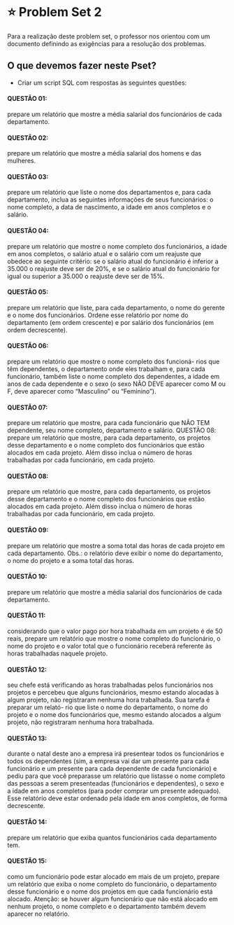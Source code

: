 # ⭐️ Problem Set 2
Para a realização deste problem set, o professor nos orientou com um documento definindo as exigências para a resolução dos problemas.

## O que devemos fazer neste Pset?
- Criar um script SQL com respostas às seguintes questões:

#### QUESTÃO 01: 
prepare um relatório que mostre a média salarial dos funcionários de cada departamento.
#### QUESTÃO 02: 
prepare um relatório que mostre a média salarial dos homens e das mulheres.
#### QUESTÃO 03: 
prepare um relatório que liste o nome dos departamentos e, para cada departamento, inclua as seguintes informações de seus funcionários: o nome completo, 
a data de nascimento, a idade em anos completos e o salário.
#### QUESTÃO 04: 
prepare um relatório que mostre o nome completo dos funcionários, a idade em anos completos, o salário atual e o salário com um reajuste que
obedece ao seguinte critério: se o salário atual do funcionário é inferior a 35.000 o
reajuste deve ser de 20%, e se o salário atual do funcionário for igual ou superior a
35.000 o reajuste deve ser de 15%.
#### QUESTÃO 05: 
prepare um relatório que liste, para cada departamento, o nome
do gerente e o nome dos funcionários. Ordene esse relatório por nome do departamento (em ordem crescente) e por salário dos funcionários (em ordem decrescente).
#### QUESTÃO 06: 
prepare um relatório que mostre o nome completo dos funcioná-
rios que têm dependentes, o departamento onde eles trabalham e, para cada funcionário, também liste o nome completo dos dependentes, a idade em anos de cada
dependente e o sexo (o sexo NÃO DEVE aparecer como M ou F, deve aparecer
como “Masculino” ou “Feminino”).
#### QUESTÃO 07: 
prepare um relatório que mostre, para cada funcionário que NÃO
TEM dependente, seu nome completo, departamento e salário.
QUESTÃO 08: prepare um relatório que mostre, para cada departamento, os projetos desse departamento e o nome completo dos funcionários que estão alocados
em cada projeto. Além disso inclua o número de horas trabalhadas por cada funcionário, em cada projeto.
#### QUESTÃO 08: 
prepare um relatório que mostre, para cada departamento, os projetos desse departamento e o nome completo dos funcionários que estão alocados
em cada projeto. Além disso inclua o número de horas trabalhadas por cada funcionário, em cada projeto.
#### QUESTÃO 09: 
prepare um relatório que mostre a soma total das horas de cada
projeto em cada departamento. Obs.: o relatório deve exibir o nome do departamento, o nome do projeto e a soma total das horas.
#### QUESTÃO 10: 
prepare um relatório que mostre a média salarial dos funcionários
de cada departamento.
#### QUESTÃO 11: 
considerando que o valor pago por hora trabalhada em um projeto
é de 50 reais, prepare um relatório que mostre o nome completo do funcionário, o
nome do projeto e o valor total que o funcionário receberá referente às horas trabalhadas naquele projeto.
#### QUESTÃO 12: 
seu chefe está verificando as horas trabalhadas pelos funcionários
nos projetos e percebeu que alguns funcionários, mesmo estando alocadas à algum
projeto, não registraram nenhuma hora trabalhada. Sua tarefa é preparar um relató-
rio que liste o nome do departamento, o nome do projeto e o nome dos funcionários
que, mesmo estando alocados a algum projeto, não registraram nenhuma hora trabalhada.
#### QUESTÃO 13: 
durante o natal deste ano a empresa irá presentear todos os funcionários e todos os dependentes (sim, a empresa vai dar um presente para cada
funcionário e um presente para cada dependente de cada funcionário) e pediu para
que você preparasse um relatório que listasse o nome completo das pessoas a serem
presenteadas (funcionários e dependentes), o sexo e a idade em anos completos
(para poder comprar um presente adequado). Esse relatório deve estar ordenado
pela idade em anos completos, de forma decrescente.
#### QUESTÃO 14: 
prepare um relatório que exiba quantos funcionários cada departamento tem.
#### QUESTÃO 15: 
como um funcionário pode estar alocado em mais de um projeto,
prepare um relatório que exiba o nome completo do funcionário, o departamento
desse funcionário e o nome dos projetos em que cada funcionário está alocado.
Atenção: se houver algum funcionário que não está alocado em nenhum projeto,
o nome completo e o departamento também devem aparecer no relatório.
